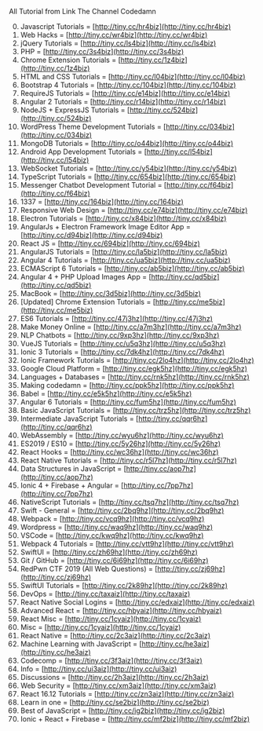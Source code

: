 All Tutorial from Link The Channel Codedamn

00.  Javascript Tutorials = [http://tiny.cc/hr4biz](http://tiny.cc/hr4biz)
001. Web Hacks = [http://tiny.cc/wr4biz](http://tiny.cc/wr4biz)
002. jQuery Tutorials = [http://tiny.cc/ls4biz](http://tiny.cc/ls4biz)
003. PHP = [http://tiny.cc/3s4biz](http://tiny.cc/3s4biz)
004. Chrome Extension Tutorials =  [http://tiny.cc/1z4biz](http://tiny.cc/1z4biz)
005. HTML and CSS Tutorials =  [http://tiny.cc/l04biz](http://tiny.cc/l04biz)
006. Bootstrap 4 Tutorials = [http://tiny.cc/104biz](http://tiny.cc/104biz)
007. RequireJS Tutorials = [http://tiny.cc/e14biz](http://tiny.cc/e14biz)
008. Angular 2 Tutorials =  [http://tiny.cc/r14biz](http://tiny.cc/r14biz)
009. NodeJS + ExpressJS Tutorials =  [http://tiny.cc/524biz](http://tiny.cc/524biz)
010. WordPress Theme Development Tutorials =  [http://tiny.cc/034biz](http://tiny.cc/034biz)
011. MongoDB Tutorials =   [http://tiny.cc/o44biz](http://tiny.cc/o44biz)
012. Android App Development Tutorials = [http://tiny.cc/l54biz](http://tiny.cc/l54biz)
013. WebSocket Tutorials =  [http://tiny.cc/y54biz](http://tiny.cc/y54biz)
014. TypeScript Tutorials =  [http://tiny.cc/654biz](http://tiny.cc/654biz)
015. Messenger Chatbot Development Tutorial = [http://tiny.cc/f64biz](http://tiny.cc/f64biz)
016. 1337 = [http://tiny.cc/164biz](http://tiny.cc/164biz)
017. Responsive Web Design =   [http://tiny.cc/e74biz](http://tiny.cc/e74biz)
018. Electron Tutorials = [http://tiny.cc/x84biz](http://tiny.cc/x84biz)
019. AngularJs + Electron Framework Image Editor App = [http://tiny.cc/d94biz](http://tiny.cc/d94biz)
020. React JS = [http://tiny.cc/694biz](http://tiny.cc/694biz)
021. AngularJS Tutorials = [http://tiny.cc/la5biz](http://tiny.cc/la5biz)
022. Angular 4 Tutorials =  [http://tiny.cc/ua5biz](http://tiny.cc/ua5biz)
023. ECMAScript 6 Tutorials = [http://tiny.cc/ab5biz](http://tiny.cc/ab5biz)
024. Angular 4 + PHP Upload Images App = [http://tiny.cc/qd5biz](http://tiny.cc/qd5biz)
025. MacBook = [http://tiny.cc/3d5biz](http://tiny.cc/3d5biz)
026. [Updated] Chrome Extension Tutorials =  [http://tiny.cc/me5biz](http://tiny.cc/me5biz)
027. ES6 Tutorials = [http://tiny.cc/47j3hz](http://tiny.cc/47j3hz)
028. Make Money Online =  [http://tiny.cc/a7m3hz](http://tiny.cc/a7m3hz)
029. NLP Chatbots = [http://tiny.cc/9xp3hz](http://tiny.cc/9xp3hz)
030. VueJS Tutorials = [http://tiny.cc/u5q3hz](http://tiny.cc/u5q3hz)
031. Ionic 3 Tutorials = [http://tiny.cc/7dk4hz](http://tiny.cc/7dk4hz)
032. Ionic Framework Tutorials = [http://tiny.cc/2lo4hz](http://tiny.cc/2lo4hz)
033. Google Cloud Platform = [http://tiny.cc/egk5hz](http://tiny.cc/egk5hz)
034. Languages + Databases = [http://tiny.cc/rnk5hz](http://tiny.cc/rnk5hz)
035. Making codedamn = [http://tiny.cc/ppk5hz](http://tiny.cc/ppk5hz)
036. Babel = [http://tiny.cc/e5k5hz](http://tiny.cc/e5k5hz)
037. Angular 6 Tutorials = [http://tiny.cc/fum5hz](http://tiny.cc/fum5hz)
038. Basic JavaScript Tutorials = [http://tiny.cc/trz5hz](http://tiny.cc/trz5hz)
039. Intermediate JavaScript Tutorials = [http://tiny.cc/qqr6hz](http://tiny.cc/qqr6hz)
040. WebAssembly = [http://tiny.cc/wyu6hz](http://tiny.cc/wyu6hz)
041. ES2019 / ES10 = [http://tiny.cc/5y26hz](http://tiny.cc/5y26hz)
042. React Hooks = [http://tiny.cc/wc36hz](http://tiny.cc/wc36hz)
043. React Native Tutorials = [http://tiny.cc/r5l7hz](http://tiny.cc/r5l7hz)
044. Data Structures in JavaScript = [http://tiny.cc/aop7hz](http://tiny.cc/aop7hz)
045. Ionic 4 + Firebase + Angular = [http://tiny.cc/7pp7hz](http://tiny.cc/7pp7hz)
046. NativeScript Tutorials = [http://tiny.cc/tsq7hz](http://tiny.cc/tsq7hz)
047. Swift - General = [http://tiny.cc/2bq9hz](http://tiny.cc/2bq9hz)
048. Webpack = [http://tiny.cc/vcq9hz](http://tiny.cc/vcq9hz)
049. Wordpress = [http://tiny.cc/waq9hz](http://tiny.cc/waq9hz)
050. VSCode = [http://tiny.cc/kwq9hz](http://tiny.cc/kwq9hz)
051. Webpack 4 Tutorials = [http://tiny.cc/vtt9hz](http://tiny.cc/vtt9hz)
052. SwiftUI = [http://tiny.cc/zh69hz](http://tiny.cc/zh69hz)
053. Git / GitHub = [http://tiny.cc/6i69hz](http://tiny.cc/6i69hz)
054. RedPwn CTF 2019 (All Web Questions) = [http://tiny.cc/zj69hz](http://tiny.cc/zj69hz)
055. SwiftUI Tutorials = [http://tiny.cc/2k89hz](http://tiny.cc/2k89hz)
056. DevOps = [http://tiny.cc/taxaiz](http://tiny.cc/taxaiz)
057. React Native Social Logins = [http://tiny.cc/edxaiz](http://tiny.cc/edxaiz)
058. Advanced React = [http://tiny.cc/hbyaiz](http://tiny.cc/hbyaiz)
059. React Misc = [http://tiny.cc/1cyaiz](http://tiny.cc/1cyaiz)
060. Misc = [http://tiny.cc/1cyaiz](http://tiny.cc/1cyaiz)
061. React Native = [http://tiny.cc/2c3aiz](http://tiny.cc/2c3aiz)
062. Machine Learning with JavaScript = [http://tiny.cc/he3aiz](http://tiny.cc/he3aiz)
063. Codecomp = [http://tiny.cc/3f3aiz](http://tiny.cc/3f3aiz)
064. Info = [http://tiny.cc/ui3aiz](http://tiny.cc/ui3aiz)
065. Discussions = [http://tiny.cc/2h3aiz](http://tiny.cc/2h3aiz)
066. Web Security = [http://tiny.cc/xm3aiz](http://tiny.cc/xm3aiz)
067. React 16.12 Tutorials = [http://tiny.cc/zn3aiz](http://tiny.cc/zn3aiz)
068. Learn in one = [http://tiny.cc/se2biz](http://tiny.cc/se2biz)
069. Best of JavaScript = [http://tiny.cc/ig2biz](http://tiny.cc/ig2biz)
070. Ionic + React + Firebase = [http://tiny.cc/mf2biz](http://tiny.cc/mf2biz)
